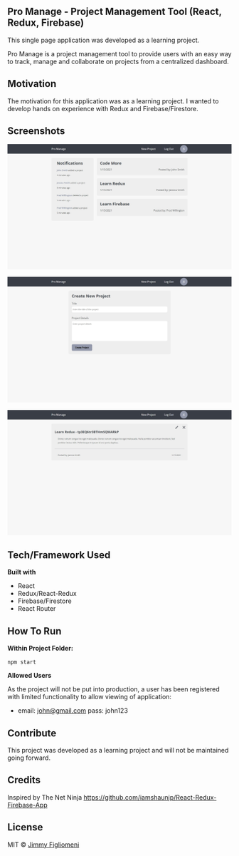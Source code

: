 ## Pro Manage - Project Management Tool (React, Redux, Firebase)
This single page application was developed as a learning project. 

Pro Manage is a project management tool to provide users with an easy way to track, manage and collaborate on projects from a centralized dashboard. 

## Motivation
The motivation for this application was as a learning project. I wanted to develop hands on experience with Redux and Firebase/Firestore.

## Screenshots
![Homepage](homepage-screenshot.jpg)

![Create Project](create-proj-screenshot.jpg)

![Project Details](proj-details-screenshot.jpg)

## Tech/Framework Used
**Built with**
- React
- Redux/React-Redux
- Firebase/Firestore
- React Router

## How To Run
**Within Project Folder:**
```shell
npm start
```

**Allowed Users**

As the project will not be put into production, a user has been registered with limited functionality to allow viewing of application:
 - email: john@gmail.com pass: john123

## Contribute
This project was developed as a learning project and will not be maintained going forward.

## Credits
Inspired by The Net Ninja 
https://github.com/iamshaunjp/React-Redux-Firebase-App


## License
MIT © [Jimmy Figliomeni]()
